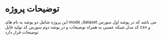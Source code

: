 # توضیحات پروژه
این پروژه شامل دو پوشه به نام های mode ,dataset می باشد که در پوشه اول سورس کد مدل شبکه عصبی به همراه توضیحات و در پوشه دوم سورس کد تولید فایل csv و توضیحات قرار دارد
